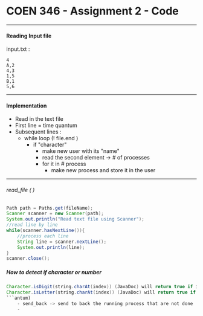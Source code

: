 # COEN 346 - Assignment 2 - Code
---

#### Reading Input file

input.txt :
```
4
A,2
4,3
1,5
B,1
5,6
```
---

#### Implementation

- Read in the text file
- First line = time quantum
- Subsequent lines : 
  - while loop (! file.end )
    - if "character"
      - make new user with its "name"
      - read the second element -> # of processes
      - for it in # process
        - make new process and store it in the user
---
###### read_file ( )
```Java 
Path path = Paths.get(fileName);
Scanner scanner = new Scanner(path);
System.out.println("Read text file using Scanner");
//read line by line
while(scanner.hasNextLine()){
    //process each line
    String line = scanner.nextLine();
    System.out.println(line);
}
scanner.close();

```

##### How to detect if character or number 
```Java
Character.isDigit(string.charAt(index)) (JavaDoc) will return true if it's a digit
Character.isLetter(string.charAt(index)) (JavaDoc) will return true if it's a letter
```antum) 
    - send_back -> send to back the running process that are not done 
    - 